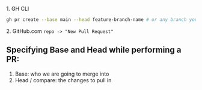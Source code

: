 
1\. GH CLI
```bash
gh pr create --base main --head feature-branch-name # or any branch you would like to merge into main
```


2\. GitHub.com
`repo -> "New Pull Request"`

## Specifying Base and Head while performing a PR:
1. Base: who we are going to merge into
2. Head / compare: the changes to pull in